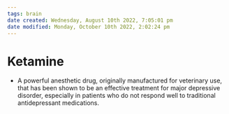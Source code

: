 ```yaml
---
tags: brain
date created: Wednesday, August 10th 2022, 7:05:01 pm
date modified: Monday, October 10th 2022, 2:02:24 pm
---
```


# Ketamine
- A powerful anesthetic drug, originally manufactured for veterinary use, that has been shown to be an effective treatment for major depressive disorder, especially in patients who do not respond well to traditional antidepressant medications.

